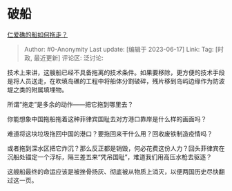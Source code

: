 # 破船
[仁爱礁的船如何拖走？](https://www.zhihu.com/question/293567911/answer/3074317375)

> Author: #0-Anonymity
> Last update: [编辑于 2023-06-17]
> Link:
> Tag: [时政, 最近更新]
> 评论区:
> 泛讨论:

技术上来讲，这艘船已经不具备拖离的技术条件。如果要移除，更方便的技术手段是将人员送走，在吹填岛礁的工程中将船体分割破碎，残片移到岛屿边缘作为防波堤之类的附属填埋物。

所谓“拖走”是多余的动作——把它拖到哪里去？

你能想象中国拖船拖着这种菲律宾国耻去对方港口靠岸是什么样的画面吗？

难道将这块垃圾拖回中国的港口？要拖回来干什么用？回收废铁制造疫情吗？

或者拖到深水区把它炸沉？那么反正都是销毁，何必花费这份人力？回头菲律宾在沉船处锚定一个浮标，隔三差五来“凭吊国耻”，难道我们用高压水枪去驱逐？

这艘船最终的命运应该是被挫骨扬灰、彻底被从物质上消灭，以便两国历史尽快翻过这一页。